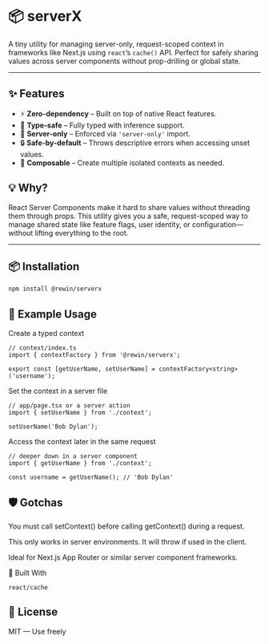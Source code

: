 # 📦 serverX

A tiny utility for managing server-only, request-scoped context in frameworks like Next.js using `react`’s `cache()` API. Perfect for safely sharing values across server components without prop-drilling or global state.

---

## ✨ Features

- ⚡ **Zero-dependency** – Built on top of native React features.
- 🧠 **Type-safe** – Fully typed with inference support.
- 🚫 **Server-only** – Enforced via `'server-only'` import.
- 🔒 **Safe-by-default** – Throws descriptive errors when accessing unset values.
- 🧩 **Composable** – Create multiple isolated contexts as needed.

## 💡 Why?

React Server Components make it hard to share values without threading them through props. This utility gives you a safe, request-scoped way to manage shared state like feature flags, user identity, or configuration—without lifting everything to the root.

---

## 📦 Installation

```bash
npm install @rewin/serverx
```

## 🧪 Example Usage

Create a typed context

```
// context/index.ts
import { contextFactory } from '@rewin/serverx';

export const [getUserName, setUserName] = contextFactory<string>('username');
```

Set the context in a server file

```
// app/page.tsx or a server action
import { setUserName } from './context';

setUserName('Bob Dylan');
```

Access the context later in the same request

```
// deeper down in a server component
import { getUserName } from './context';

const username = getUserName(); // 'Bob Dylan'
```

## 🛡️ Gotchas

You must call setContext() before calling getContext() during a request.

This only works in server environments. It will throw if used in the client.

Ideal for Next.js App Router or similar server component frameworks.

🧱 Built With

`react/cache`

## 🪪 License

MIT — Use freely
